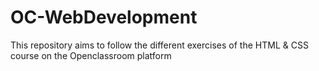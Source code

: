 # OC-WebDevelopment
This repository aims to follow the different exercises of the HTML &amp; CSS course on the Openclassroom platform
